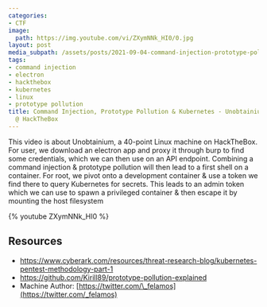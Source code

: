 ```yaml
---
categories:
- CTF
image:
  path: https://img.youtube.com/vi/ZXymNNk_HI0/0.jpg
layout: post
media_subpath: /assets/posts/2021-09-04-command-injection-prototype-pollution-kubernetes-unobtainium-hackthebox
tags:
- command injection
- electron
- hackthebox
- kubernetes
- linux
- prototype pollution
title: Command Injection, Prototype Pollution & Kubernetes - Unobtainium
  @ HackTheBox
---
```


This video is about Unobtainium, a 40-point Linux machine on HackTheBox. For user, we download an electron app and proxy it through burp to find some credentials, which we can then use on an API endpoint. Combining a command injection & prototype pollution will then lead to a first shell on a container. For root, we pivot onto a development container & use a token we find there to query Kubernetes for secrets. This leads to an admin token which we can use to spawn a privileged container & then escape it by mounting the host filesystem

{% youtube ZXymNNk_HI0 %}

## Resources

- <https://www.cyberark.com/resources/threat-research-blog/kubernetes-pentest-methodology-part-1>
- <https://github.com/Kirill89/prototype-pollution-explained>
- Machine Author: [https://twitter.com/\_felamos](https://twitter.com/_felamos)